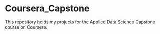 # Coursera_Capstone
This repository holds my projects for the Applied Data Science Capstone course on Coursera.
